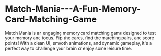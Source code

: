 # Match-Mania---A-Fun-Memory-Card-Matching-Game
Match Mania is an engaging memory card matching game designed to test your memory and focus. Flip the cards, find the matching pairs, and score points! With a clean UI, smooth animations, and dynamic gameplay, it's a perfect way to challenge your brain or enjoy some leisure time.

